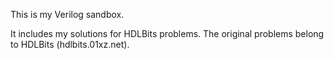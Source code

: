This is my Verilog sandbox. 

It includes my solutions for HDLBits problems.  The original problems belong to HDLBits (hdlbits.01xz.net).
